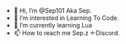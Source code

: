 - 👋 Hi, I’m @Sep101 Aka Sep.
- 👀 I’m interested in Learning To Code.
- 🌱 I’m currently learning Lua
- 📫 How to reach me Sep.z <-Discord.

